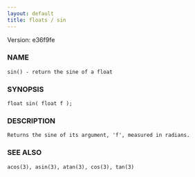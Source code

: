 ```yaml
---
layout: default
title: floats / sin
---
```


Version: e36f9fe




### NAME
    sin() - return the sine of a float


### SYNOPSIS
    float sin( float f );


### DESCRIPTION
    Returns the sine of its argument, 'f', measured in radians.


### SEE ALSO
    acos(3), asin(3), atan(3), cos(3), tan(3)



